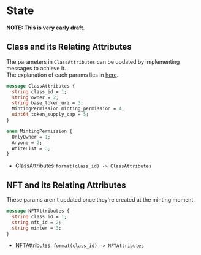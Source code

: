 # State

**NOTE: This is very early draft.**

## Class and its Relating Attributes

The parameters in `ClassAttributes` can be updated by implementing messages to achieve it.   
The explanation of each params lies in [here](https://github.com/UnUniFi/chain/blob/design/spec/x/nftmint/spec/02_state.md).

```protobuf
message ClassAttributes {
  string class_id = 1;
  string owner = 2;
  string base_token_uri = 3;
  MintingPermission minting_permission = 4;
  uint64 token_supply_cap = 5;
}

enum MintingPermission {
  OnlyOwner = 1;
  Anyone = 2;
  WhiteList = 3;
}
```

- ClassAttributes:`format(class_id) -> ClassAttributes`

## NFT and its Relating Attributes

These params aren't updated once they're created at the minting moment.

```protobuf
message NFTAttributes {
  string class_id = 1;
  string nft_id = 2;
  string minter = 3;
}
```

- NFTAttributes: `format(class_id) -> NFTAttributes`
